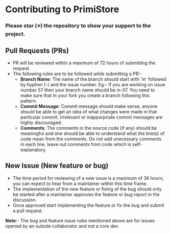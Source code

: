 # Contributing to PrimiStore   

### Please star (⭐) the repository to show your support to the project.    

## Pull Requests (PRs)

- PR will be reviewed within a maximum of 72 hours of submitting the request.
- The following rules are to be followed while submitting a PR:-
	- <strong>Branch Name</strong>: The name of the branch should start with 'in' followed by hyphen (-) and the issue number. Eg:- If you are working on issue number 57 then your branch name should be in-57. You need to make sure that in your fork you create a branch following this pattern.
	- <strong>Commit Message</strong>: Commit message should make sense, anyone should be able to get an idea of what changes were made in that particular commit. Irrelevant or inapporpriate commit messages are highly discouraged.
	- <strong>Comments</strong>: The comments in the source code (if any) should be meaningful and one should be able to understand what the line(s) of code mean from the comments. Do not add unecessary comments in each line, leave out comments from code which is self-explanatory.

## New Issue (New feature or bug)

- The time period for reviewing of a new issue is a maximum of 36 hours, you can expect to hear from a maintainer within this time frame.
- The implementation of the new feature or fixing of the bug should only be started after a maintainer approves the feature or bug report in the discussion. 
- Once approved start implementing the feature or fix the bug and submit a pull request.

<strong>Note</strong>:- The bug and feature issue rules mentioned above are for issues opened by an outside collaborator and not a core dev.
